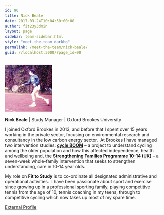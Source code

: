 ```yaml
---
id: 90
title: Nick Beale
date: 2017-03-24T10:04:50+00:00
author: fit23y3dmin
layout: page
sidebar: team-sidebar.html
style: "meet-the-team darkbg"
permalink: /meet-the-team/nick-beale/
guid: //localhost:3000/?page_id=90
---
```

<img class="alignleft wp-image-152 size-thumbnail" src="/wp-content/uploads/2017/04/nick_beale_off.jpg?resize=150%2C150&#038;ssl=1" alt="Nicholas Beale" width="150" height="150" data-recalc-dims="1" />

**Nick Beale** &#124; Study Manager &#124; Oxford Brookes University

I joined Oxford Brookes in 2013, and before that I spent over 15 years working in the private sector, focusing on environmental research and consultancy in the low carbon energy sector.  At Brookes I have managed two intervention studies: **[cycle BOOM](http://www.cycleboom.org)** &#8211; a project to understand cycling among the older population and how this affected independence, health and wellbeing and, the **[Strengthening Families Programme 10-14 (UK)](http://mystrongfamily.co.uk/strengthening-families-programme-10-14uk)** &#8211; a seven-week whole-family intervention that seeks to strengthen understanding, care in 10-14 year olds.

My role on **Fit to Study** is to co-ordinate all designated administrative and operational activities.  I have been passionate about sport and exercise since growing up in a professional sporting family, playing competitive tennis from the age of 10, tennis coaching in my teens, through to competitive cycling which now takes up most of my spare time.

[<u>External Profile</u>](https://www.brookes.ac.uk/templates/pages/staff.aspx?wid=supportingstaff&op=full&uid=13813)